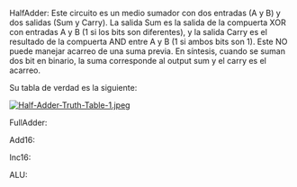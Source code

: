 HalfAdder: Este circuito es un medio sumador con dos entradas (A y B) y dos salidas (Sum y Carry). La salida Sum es la salida de la compuerta XOR con entradas A y B (1 si los bits son diferentes), y la salida Carry es el resultado de la compuerta AND entre A y B (1 si ambos bits son 1). Este NO puede manejar acarreo de una suma previa. En síntesis, cuando se suman dos bit en binario, la suma corresponde al output sum y el carry es el acarreo.

Su tabla de verdad es la siguiente:

[![Half-Adder-Truth-Table-1.jpeg](https://www.watelectronics.com/wp-content/uploads/Half-Adder-Truth-Table-1.jpg)](https://es.fmuser.net/wap/content/?21018.html)

FullAdder: 

Add16: 

Inc16: 

ALU: 




